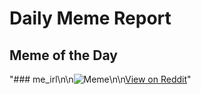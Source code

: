 # Daily Meme Report

## Meme of the Day
"### me_irl\n\n![Meme](https://i.redd.it/qnafyhfzokae1.png)\n\n[View on Reddit](https://redd.it/1hrsg0w)"
